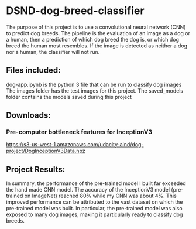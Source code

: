 # DSND-dog-breed-classifier

The purpose of this project is to use a convolutional neural network (CNN) to predict dog breeds.  The pipeline is the evaluation of an image as a dog or a human, then a prediction of which dog breed the dog is, or which dog breed the human most resembles.  If the image is detected as neither a dog nor a human, the classifier will not run.

## Files included:

dog-app.ipynb is the python 3 file that can be run to classify dog images
The images folder has the test images for this project.
The saved_models folder contains the models saved during this project

## Downloads: 
### Pre-computer bottleneck features for InceptionV3
https://s3-us-west-1.amazonaws.com/udacity-aind/dog-project/DogInceptionV3Data.npz

## Project Results:
In summary, the performance of the pre-trained model I built far exceeded the hand made CNN model. The accuracy of the InceptionV3 model (pre-trained on ImageNet) reached 80% while my CNN was about 4%.  This improved performance can be attributed to the vast dataset on which the pre-trained model was built.  In particular, the pre-trained model was also exposed to many dog images, making it particularly ready to classify dog breeds.
